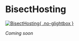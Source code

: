 # BisectHosting

[![BisectHosting](https://www.bisecthosting.com/partners/custom-banners/41ca8074-184e-4ad1-a44d-77750ee8bfb9.webp){ .no-glightbox }](https://bisecthosting.com/discordtickets)

*Coming soon*
